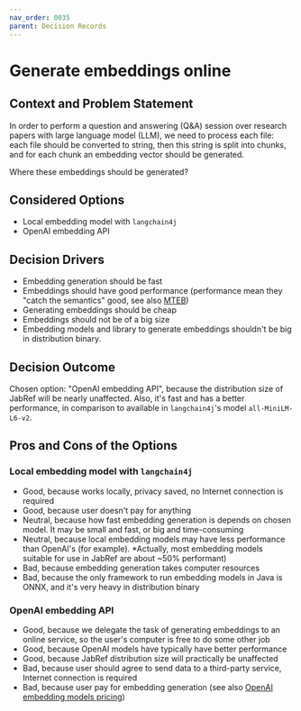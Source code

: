 ```yaml
---
nav_order: 0035
parent: Decision Records
---
```


# Generate embeddings online

## Context and Problem Statement

In order to perform a question and answering (Q&A) session over research papers
with large language model (LLM), we need to process each file: each file should
be converted to string, then this string is split into chunks, and for each chunk
an embedding vector should be generated.

Where these embeddings should be generated?

## Considered Options

* Local embedding model with `langchain4j`
* OpenAI embedding API

## Decision Drivers

* Embedding generation should be fast
* Embeddings should have good performance (performance mean they "catch the semantics" good, see also [MTEB](https://huggingface.co/blog/mteb))
* Generating embeddings should be cheap
* Embeddings should not be of a big size
* Embedding models and library to generate embeddings shouldn't be big in distribution binary.

## Decision Outcome

Chosen option: "OpenAI embedding API", because
the distribution size of JabRef will be nearly unaffected. Also, it's fast
and has a better performance, in comparison to available in `langchain4j`'s model `all-MiniLM-L6-v2`.

## Pros and Cons of the Options

### Local embedding model with `langchain4j`

* Good, because works locally, privacy saved, no Internet connection is required
* Good, because user doesn't pay for anything
* Neutral, because how fast embedding generation is depends on chosen model. It may be small and fast, or big and time-consuming
* Neutral, because local embedding models may have less performance than OpenAI's (for example). *Actually, most embedding models suitable for use in JabRef are about ~50% performant)
* Bad, because embedding generation takes computer resources
* Bad, because the only framework to run embedding models in Java is ONNX, and it's very heavy in distribution binary

### OpenAI embedding API

* Good, because we delegate the task of generating embeddings to an online service, so the user's computer is free to do some other job
* Good, because OpenAI models have typically have better performance
* Good, because JabRef distribution size will practically be unaffected
* Bad, because user should agree to send data to a third-party service, Internet connection is required
* Bad, because user pay for embedding generation (see also [OpenAI embedding models pricing](https://platform.openai.com/docs/guides/embeddings/embedding-models))
